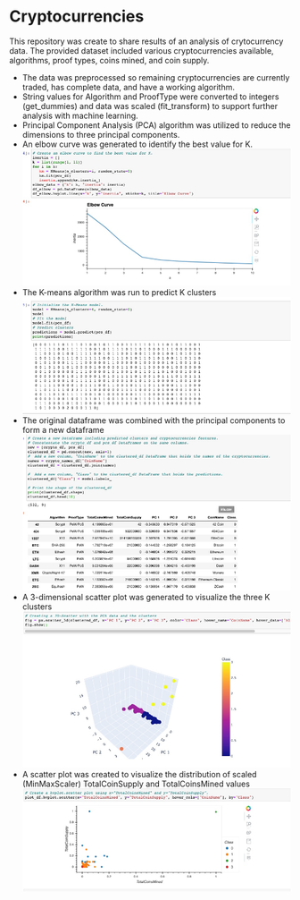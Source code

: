 # Cryptocurrencies
This repository was create to share results of an analysis of crytocurrency data. The provided dataset included various cryptocurrencies available, algorithms, proof types, coins mined, and coin supply. 
- The data was preprocessed so remaining cryptocurrencies are currently traded, has complete data, and have a working algorithm. 
- String values for Algorithm and ProofType were converted to integers (get_dummies) and data was scaled (fit_transform) to support further analysis with machine learning.
- Principal Component Analysis (PCA) algorithm was utilized to reduce the dimensions to three principal components. 
- An elbow curve was generated to identify the best value for K.
![Resources/Elbow.png](Resources/Elbow.png)
- The K-means algorithm was run to predict K clusters
![Resources/KMeans.png](Resources/KMeans.png)
- The original dataframe was combined with the principal components to form a new dataframe
![Resources/ClusteredDF.png](Resources/ClusteredDF.png)
- A 3-dimensional scatter plot was generated to visualize the three K clusters
![Resources/Scattered3D.png](Resources/Scattered3D.png)
- A scatter plot was created to visualize the distribution of scaled (MinMaxScaler) TotalCoinSupply and TotalCoinsMined values
![Resources/HvScatter.png](Resources/HvScatter.png)
